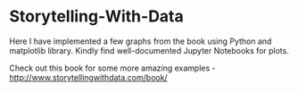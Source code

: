 # Storytelling-With-Data
Here I have implemented a few graphs from the book using Python and matplotlib library. Kindly find well-documented Jupyter Notebooks for plots.

Check out this book for some more amazing examples - http://www.storytellingwithdata.com/book/
